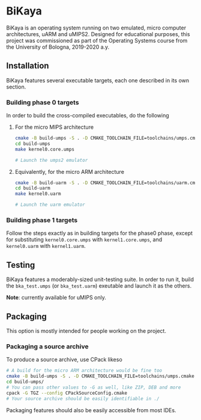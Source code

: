 # BiKaya
BiKaya is an operating system running on two emulated, micro computer
 architectures, uARM and uMIPS2. Designed for educational purposes,
this project was commissioned as part of the Operating Systems course from the
University of Bologna, 2019-2020 a.y.

## Installation
BiKaya features several executable targets, each one described in its own
section.

### Building phase 0 targets
In order to build the cross-compiled executables, do the following

1. For the micro MIPS architecture

	```bash
	cmake -B build-umps -S . -D CMAKE_TOOLCHAIN_FILE=toolchains/umps.cmake
	cd build-umps
	make kernel0.core.umps

	# Launch the umps2 emulator
	```

1. Equivalently, for the micro ARM architecture

	```bash
	cmake -B build-uarm -S . -D CMAKE_TOOLCHAIN_FILE=toolchains/uarm.cmake
	cd build-uarm
	make kernel0.uarm

	# Launch the uarm emulator
	```
 
### Building phase 1 targets
Follow the steps exactly as in building targets for the phase0 phase, except
for substituting `kernel0.core.umps` with `kernel1.core.umps`, and `kernel0.uarm`
with `kernel1.uarm`.

## Testing
BiKaya features a moderably-sized unit-testing suite. In order to run it,
build the `bka_test.umps` (or `bka_test.uarm`) exeutable and launch it as the
others.

**Note**: currently available for uMIPS only.

## Packaging
This option is mostly intended for people working on the project.

### Packaging a source archive
To produce a source archive, use CPack likeso

```bash
# A build for the micro ARM architecture would be fine too
cmake -B build-umps -S . -D CMAKE_TOOLCHAIN_FILE=toolchains/umps.cmake
cd build-umps/
# You can pass other values to -G as well, like ZIP, DEB and more
cpack -G TGZ --config CPackSourceConfig.cmake
# Your source archive should be easily identifiable in ./
```

Packaging features should also be easily accessible from most IDEs.
